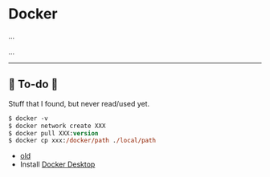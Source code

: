 # Docker

<div class="row row-cols-md-2"><div>

...
</div><div>

...
</div></div>

<hr class="sep-both">

## 👻 To-do 👻

Stuff that I found, but never read/used yet.

<div class="row row-cols-md-2"><div>

```ps
$ docker -v
$ docker network create XXX
$ docker pull XXX:version
$ docker cp xxx:/docker/path ./local/path
```
</div><div>

* [old](_old.md)
* Install [Docker Desktop](https://www.docker.com/products/docker-desktop/)
</div></div>